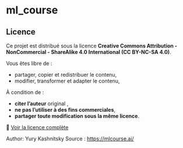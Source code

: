 # ml_course

## Licence

Ce projet est distribué sous la licence **Creative Commons Attribution - NonCommercial - ShareAlike 4.0 International (CC BY-NC-SA 4.0)**.

Vous êtes libre de :
- partager, copier et redistribuer le contenu,
- modifier, transformer et adapter le contenu,

À condition de :
- **citer l’auteur** original ,
- **ne pas l’utiliser à des fins commerciales**,
- **partager toute modification sous la même licence**.

🔗 [Voir la licence complète](https://creativecommons.org/licenses/by-nc-sa/4.0/)

Author: Yury Kashnitsky
Source : https://mlcourse.ai/
